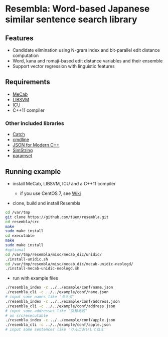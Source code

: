 # Resembla: Word-based Japanese similar sentence search library

## Features
- Candidate elimination using N-gram index and bit-parallel edit distance computation
- Word, kana and romaji-based edit distance variables and their ensemble
- Support vector regression with linguistic features

## Requirements
- [MeCab](http://taku910.github.io/mecab/)
- [LIBSVM](https://www.csie.ntu.edu.tw/~cjlin/libsvm/)
- [ICU](http://site.icu-project.org/)
- C++11 compiler

### Other included libraries
- [Catch](https://github.com/philsquared/Catch)
- [cmdline](https://github.com/tanakh/cmdline)
- [JSON for Modern C++](https://github.com/nlohmann/json)
- [SimString](https://github.com/chokkan/simstring)
- [paramset](https://github.com/tuem/paramset)

## Running example

- install MeCab, LIBSVM, ICU and a C++11 compiler
  - if you use CentOS 7, see [Wiki](../../wiki/Installation-on-CentOS-7)

- clone, build and install Resembla
```sh
cd /var/tmp
git clone https://github.com/tuem/resembla.git
cd resembla/src
make
sudo make install
cd executable
make
sudo make install
#optional
cd /var/tmp/resembla/misc/mecab_dic/unidic/
./install-unidic.sh
cd /var/tmp/resembla/misc/mecab_dic/mecab-unidic-neologd/
./install-mecab-unidic-neologd.sh
```

- run with example files
```sh
./resembla_index -c ../../example/conf/name.json
./resembla_cli -c ../../example/conf/name.json
# input some names like 'タケダ'
./resembla_index -c ../../example/conf/address.json
./resembla_cli -c ../../example/conf/address.json
# input some addresses like '京都北区'
# on src/executable
./resembla_index -c ../../example/conf/apple.json
./resembla_cli -c ../../example/conf/apple.json
# input some sentences like 'りんごおいしくねえ'
```
